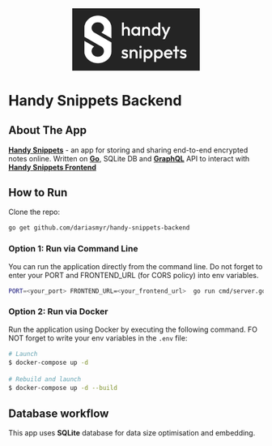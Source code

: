 <div style="text-align: center;">
    <img src="logo-dark.png"
         alt="Logo"
         style="width: 50%; height: auto;" />
</div>

# Handy Snippets Backend

## About The App

[**Handy Snippets**](https://handy.uxna.me/) - an app for storing and sharing end-to-end encrypted notes online. Written on [**Go**](https://go.dev/), SQLite DB and [**GraphQL**](https://graphql.org/) API to interact with [**Handy Snippets Frontend**](https://github.com/dariasmyr/handy-snippets-frontend)

## How to Run
Сlone the repo:
```bash
go get github.com/dariasmyr/handy-snippets-backend
```

### Option 1: Run via Command Line
You can run the application directly from the command line. Do not forget to enter your PORT and FRONTEND_URL (for CORS policy) into env variables.
```bash
PORT=<your_port> FRONTEND_URL=<your_frontend_url>  go run cmd/server.go 
```

### Option 2: Run via Docker
Run the application using Docker by executing the following command. FO NOT forget to write your env variables in the `.env` file:
```bash
# Launch
$ docker-compose up -d

# Rebuild and launch
$ docker-compose up -d --build
```

## Database workflow
This app uses **SQLite** database for data size optimisation and embedding.

